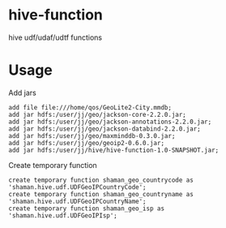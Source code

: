 hive-function
=============

hive udf/udaf/udtf functions

Usage
=
Add jars
````
add file file:///home/qos/GeoLite2-City.mmdb;
add jar hdfs:/user/jj/geo/jackson-core-2.2.0.jar;
add jar hdfs:/user/jj/geo/jackson-annotations-2.2.0.jar;
add jar hdfs:/user/jj/geo/jackson-databind-2.2.0.jar;
add jar hdfs:/user/jj/geo/maxminddb-0.3.0.jar;
add jar hdfs:/user/jj/geo/geoip2-0.6.0.jar;
add jar hdfs:/user/jj/hive/hive-function-1.0-SNAPSHOT.jar;
````

Create temporary function
````
create temporary function shaman_geo_countrycode as 'shaman.hive.udf.UDFGeoIPCountryCode';
create temporary function shaman_geo_countryname as 'shaman.hive.udf.UDFGeoIPCountryName';
create temporary function shaman_geo_isp as 'shaman.hive.udf.UDFGeoIPIsp';
````
